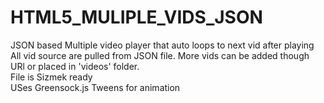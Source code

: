 # HTML5_MULIPLE_VIDS_JSON
JSON based Multiple video player that auto loops to next vid after playing
<br>
All vid source are pulled from JSON file. More vids can be added though URl or placed in 'videos' folder.
<br>
File is Sizmek ready
<br>
USes Greensock.js Tweens for animation

